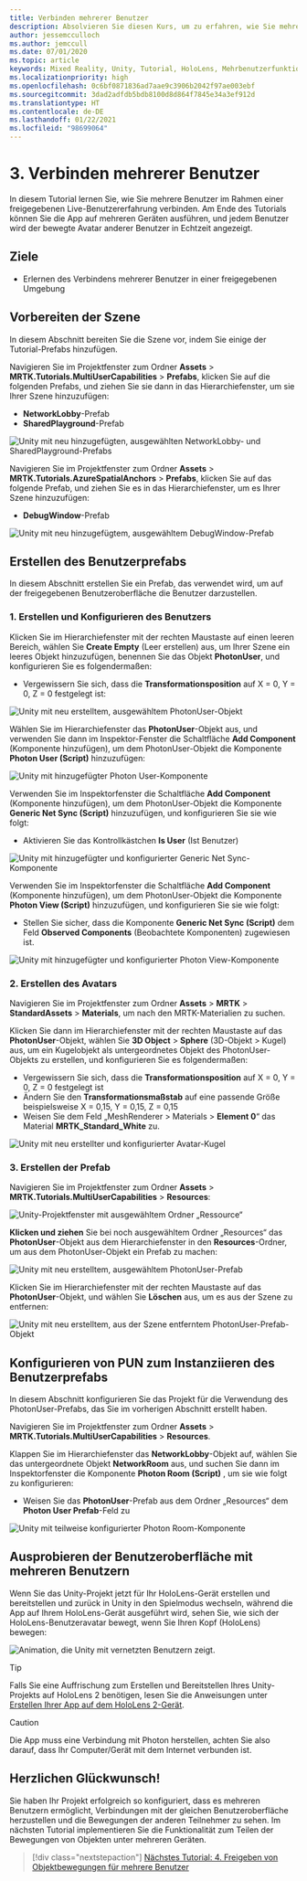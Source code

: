 ```yaml
---
title: Verbinden mehrerer Benutzer
description: Absolvieren Sie diesen Kurs, um zu erfahren, wie Sie mehrere Benutzer in einer HoloLens 2-Mixed Reality-Anwendung verbinden.
author: jessemcculloch
ms.author: jemccull
ms.date: 07/01/2020
ms.topic: article
keywords: Mixed Reality, Unity, Tutorial, HoloLens, Mehrbenutzerfunktionen, Photon, MRTK, Mixed Reality Toolkit, UWP, Azure Spatial Anchors
ms.localizationpriority: high
ms.openlocfilehash: 0c6bf0871836ad7aae9c3906b2042f97ae003ebf
ms.sourcegitcommit: 3dad2adfdb5bdb8100d8d864f7845e34a3ef912d
ms.translationtype: HT
ms.contentlocale: de-DE
ms.lasthandoff: 01/22/2021
ms.locfileid: "98699064"
---
```

# <a name="3-connecting-multiple-users"></a>3. Verbinden mehrerer Benutzer

In diesem Tutorial lernen Sie, wie Sie mehrere Benutzer im Rahmen einer freigegebenen Live-Benutzererfahrung verbinden. Am Ende des Tutorials können Sie die App auf mehreren Geräten ausführen, und jedem Benutzer wird der bewegte Avatar anderer Benutzer in Echtzeit angezeigt.

## <a name="objectives"></a>Ziele

* Erlernen des Verbindens mehrerer Benutzer in einer freigegebenen Umgebung

## <a name="preparing-the-scene"></a>Vorbereiten der Szene

In diesem Abschnitt bereiten Sie die Szene vor, indem Sie einige der Tutorial-Prefabs hinzufügen.

Navigieren Sie im Projektfenster zum Ordner **Assets** > **MRTK.Tutorials.MultiUserCapabilities** > **Prefabs**, klicken Sie auf die folgenden Prefabs, und ziehen Sie sie dann in das Hierarchiefenster, um sie Ihrer Szene hinzuzufügen:

* **NetworkLobby**-Prefab
* **SharedPlayground**-Prefab

![Unity mit neu hinzugefügten, ausgewählten NetworkLobby- und SharedPlayground-Prefabs](images/mr-learning-sharing/sharing-03-section1-step1-1.png)

Navigieren Sie im Projektfenster zum Ordner **Assets** > **MRTK.Tutorials.AzureSpatialAnchors** > **Prefabs**, klicken Sie auf das folgende Prefab, und ziehen Sie es in das Hierarchiefenster, um es Ihrer Szene hinzuzufügen:

* **DebugWindow**-Prefab

![Unity mit neu hinzugefügtem, ausgewähltem DebugWindow-Prefab](images/mr-learning-sharing/sharing-03-section1-step1-2.png)

## <a name="creating-the-user-prefab"></a>Erstellen des Benutzerprefabs

In diesem Abschnitt erstellen Sie ein Prefab, das verwendet wird, um auf der freigegebenen Benutzeroberfläche die Benutzer darzustellen.

### <a name="1-create-and-configure-the-user"></a>1. Erstellen und Konfigurieren des Benutzers

Klicken Sie im Hierarchiefenster mit der rechten Maustaste auf einen leeren Bereich, wählen Sie **Create Empty** (Leer erstellen) aus, um Ihrer Szene ein leeres Objekt hinzuzufügen, benennen Sie das Objekt **PhotonUser**, und konfigurieren Sie es folgendermaßen:

* Vergewissern Sie sich, dass die **Transformationsposition** auf X = 0, Y = 0, Z = 0 festgelegt ist:

![Unity mit neu erstelltem, ausgewähltem PhotonUser-Objekt](images/mr-learning-sharing/sharing-03-section2-step1-1.png)

Wählen Sie im Hierarchiefenster das **PhotonUser**-Objekt aus, und verwenden Sie dann im Inspektor-Fenster die Schaltfläche **Add Component** (Komponente hinzufügen), um dem PhotonUser-Objekt die Komponente **Photon User (Script)** hinzuzufügen:

![Unity mit hinzugefügter Photon User-Komponente](images/mr-learning-sharing/sharing-03-section2-step1-2.png)

Verwenden Sie im Inspektorfenster die Schaltfläche **Add Component** (Komponente hinzufügen), um dem PhotonUser-Objekt die Komponente **Generic Net Sync (Script)** hinzuzufügen, und konfigurieren Sie sie wie folgt:

* Aktivieren Sie das Kontrollkästchen **Is User** (Ist Benutzer)

![Unity mit hinzugefügter und konfigurierter Generic Net Sync-Komponente](images/mr-learning-sharing/sharing-03-section2-step1-3.png)

Verwenden Sie im Inspektorfenster die Schaltfläche **Add Component** (Komponente hinzufügen), um dem PhotonUser-Objekt die Komponente **Photon View (Script)** hinzuzufügen, und konfigurieren Sie sie wie folgt:

* Stellen Sie sicher, dass die Komponente **Generic Net Sync (Script)** dem Feld **Observed Components** (Beobachtete Komponenten) zugewiesen ist.

![Unity mit hinzugefügter und konfigurierter Photon View-Komponente](images/mr-learning-sharing/sharing-03-section2-step1-4.png)

### <a name="2-create-the-avatar"></a>2. Erstellen des Avatars

Navigieren Sie im Projektfenster zum Ordner **Assets** > **MRTK** > **StandardAssets** > **Materials**, um nach den MRTK-Materialien zu suchen.

Klicken Sie dann im Hierarchiefenster mit der rechten Maustaste auf das **PhotonUser**-Objekt, wählen Sie **3D Object** > **Sphere** (3D-Objekt > Kugel) aus, um ein Kugelobjekt als untergeordnetes Objekt des PhotonUser-Objekts zu erstellen, und konfigurieren Sie es folgendermaßen:

* Vergewissern Sie sich, dass die **Transformationsposition** auf X = 0, Y = 0, Z = 0 festgelegt ist
* Ändern Sie den **Transformationsmaßstab** auf eine passende Größe beispielsweise X = 0,15, Y = 0,15, Z = 0,15
* Weisen Sie dem Feld „MeshRenderer > Materials > **Element 0**“ das Material **MRTK_Standard_White** zu.

![Unity mit neu erstellter und konfigurierter Avatar-Kugel](images/mr-learning-sharing/sharing-03-section2-step2-1.png)

### <a name="3-create-the-prefab"></a>3. Erstellen der Prefab

Navigieren Sie im Projektfenster zum Ordner **Assets** > **MRTK.Tutorials.MultiUserCapabilities** > **Resources**:

![Unity-Projektfenster mit ausgewähltem Ordner „Ressource“](images/mr-learning-sharing/sharing-03-section2-step3-1.png)

**Klicken und ziehen** Sie bei noch ausgewähltem Ordner „Resources“ das **PhotonUser**-Objekt aus dem Hierarchiefenster in den **Resources**-Ordner, um aus dem PhotonUser-Objekt ein Prefab zu machen:

![Unity mit neu erstelltem, ausgewähltem PhotonUser-Prefab](images/mr-learning-sharing/sharing-03-section2-step3-2.png)

Klicken Sie im Hierarchiefenster mit der rechten Maustaste auf das **PhotonUser**-Objekt, und wählen Sie **Löschen** aus, um es aus der Szene zu entfernen:

![Unity mit neu erstelltem, aus der Szene entferntem PhotonUser-Prefab-Objekt](images/mr-learning-sharing/sharing-03-section2-step3-3.png)

## <a name="configuring-pun-to-instantiate-the-user-prefab"></a>Konfigurieren von PUN zum Instanziieren des Benutzerprefabs

In diesem Abschnitt konfigurieren Sie das Projekt für die Verwendung des PhotonUser-Prefabs, das Sie im vorherigen Abschnitt erstellt haben.

Navigieren Sie im Projektfenster zum Ordner **Assets** > **MRTK.Tutorials.MultiUserCapabilities** > **Resources**.

Klappen Sie im Hierarchiefenster das **NetworkLobby**-Objekt auf, wählen Sie das untergeordnete Objekt **NetworkRoom** aus, und suchen Sie dann im Inspektorfenster die Komponente **Photon Room (Script)** , um sie wie folgt zu konfigurieren:

* Weisen Sie das **PhotonUser**-Prefab aus dem Ordner „Resources“ dem **Photon User Prefab**-Feld zu

![Unity mit teilweise konfigurierter Photon Room-Komponente](images/mr-learning-sharing/sharing-03-section3-step1-1.png)

## <a name="trying-the-experience-with-multiple-users"></a>Ausprobieren der Benutzeroberfläche mit mehreren Benutzern

Wenn Sie das Unity-Projekt jetzt für Ihr HoloLens-Gerät erstellen und bereitstellen und zurück in Unity in den Spielmodus wechseln, während die App auf Ihrem HoloLens-Gerät ausgeführt wird, sehen Sie, wie sich der HoloLens-Benutzeravatar bewegt, wenn Sie Ihren Kopf (HoloLens) bewegen:

![Animation, die Unity mit vernetzten Benutzern zeigt.](images/mr-learning-sharing/sharing-03-section4-step1-1.gif)

> [!TIP]
> Falls Sie eine Auffrischung zum Erstellen und Bereitstellen Ihres Unity-Projekts auf HoloLens 2 benötigen, lesen Sie die Anweisungen unter [Erstellen Ihrer App auf dem HoloLens 2-Gerät](mr-learning-base-02.md#building-your-application-to-your-hololens-2).

> [!CAUTION]
> Die App muss eine Verbindung mit Photon herstellen, achten Sie also darauf, dass Ihr Computer/Gerät mit dem Internet verbunden ist.

## <a name="congratulations"></a>Herzlichen Glückwunsch!

Sie haben Ihr Projekt erfolgreich so konfiguriert, dass es mehreren Benutzern ermöglicht, Verbindungen mit der gleichen Benutzeroberfläche herzustellen und die Bewegungen der anderen Teilnehmer zu sehen. Im nächsten Tutorial implementieren Sie die Funktionalität zum Teilen der Bewegungen von Objekten unter mehreren Geräten.

> [!div class="nextstepaction"]
> [Nächstes Tutorial: 4. Freigeben von Objektbewegungen für mehrere Benutzer](mr-learning-sharing-04.md)

